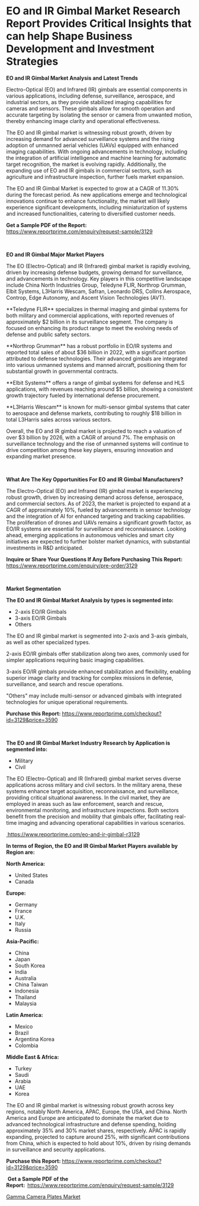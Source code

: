 <p><h1>EO and IR Gimbal Market Research Report Provides Critical Insights that can help Shape Business Development and Investment Strategies</h1></p><p><strong>EO and IR Gimbal Market Analysis and Latest Trends</strong></p>
<p><p>Electro-Optical (EO) and Infrared (IR) gimbals are essential components in various applications, including defense, surveillance, aerospace, and industrial sectors, as they provide stabilized imaging capabilities for cameras and sensors. These gimbals allow for smooth operation and accurate targeting by isolating the sensor or camera from unwanted motion, thereby enhancing image clarity and operational effectiveness.</p><p>The EO and IR gimbal market is witnessing robust growth, driven by increasing demand for advanced surveillance systems and the rising adoption of unmanned aerial vehicles (UAVs) equipped with enhanced imaging capabilities. With ongoing advancements in technology, including the integration of artificial intelligence and machine learning for automatic target recognition, the market is evolving rapidly. Additionally, the expanding use of EO and IR gimbals in commercial sectors, such as agriculture and infrastructure inspection, further fuels market expansion.</p><p>The EO and IR Gimbal Market is expected to grow at a CAGR of 11.30% during the forecast period. As new applications emerge and technological innovations continue to enhance functionality, the market will likely experience significant developments, including miniaturization of systems and increased functionalities, catering to diversified customer needs.</p></p>
<p><strong>Get a Sample PDF of the Report:&nbsp;</strong> <a href="https://www.reportprime.com/enquiry/request-sample/3129?utm_campaign=2524&utm_medium=2&utm_source=Github&utm_content=ia&utm_term=18032025&utm_id=eo-and-ir-gimbal">https://www.reportprime.com/enquiry/request-sample/3129</a></p>
<p>&nbsp;</p>
<p><strong>EO and IR Gimbal Major Market Players</strong></p>
<p><p>The EO (Electro-Optical) and IR (Infrared) gimbal market is rapidly evolving, driven by increasing defense budgets, growing demand for surveillance, and advancements in technology. Key players in this competitive landscape include China North Industries Group, Teledyne FLIR, Northrop Grumman, Elbit Systems, L3Harris Wescam, Safran, Leonardo DRS, Collins Aerospace, Controp, Edge Autonomy, and Ascent Vision Technologies (AVT).</p><p>**Teledyne FLIR** specializes in thermal imaging and gimbal systems for both military and commercial applications, with reported revenues of approximately $2 billion in its surveillance segment. The company is focused on enhancing its product range to meet the evolving needs of defense and public safety sectors.</p><p>**Northrop Grumman** has a robust portfolio in EO/IR systems and reported total sales of about $36 billion in 2022, with a significant portion attributed to defense technologies. Their advanced gimbals are integrated into various unmanned systems and manned aircraft, positioning them for substantial growth in governmental contracts.</p><p>**Elbit Systems** offers a range of gimbal systems for defense and HLS applications, with revenues reaching around $5 billion, showing a consistent growth trajectory fueled by international defense procurement.</p><p>**L3Harris Wescam** is known for multi-sensor gimbal systems that cater to aerospace and defense markets, contributing to roughly $18 billion in total L3Harris sales across various sectors.</p><p>Overall, the EO and IR gimbal market is projected to reach a valuation of over $3 billion by 2026, with a CAGR of around 7%. The emphasis on surveillance technology and the rise of unmanned systems will continue to drive competition among these key players, ensuring innovation and expanding market presence.</p></p>
<p>&nbsp;</p>
<p><strong>What Are The Key Opportunities For EO and IR Gimbal Manufacturers?</strong></p>
<p><p>The Electro-Optical (EO) and Infrared (IR) gimbal market is experiencing robust growth, driven by increasing demand across defense, aerospace, and commercial sectors. As of 2023, the market is projected to expand at a CAGR of approximately 10%, fueled by advancements in sensor technology and the integration of AI for enhanced targeting and tracking capabilities. The proliferation of drones and UAVs remains a significant growth factor, as EO/IR systems are essential for surveillance and reconnaissance. Looking ahead, emerging applications in autonomous vehicles and smart city initiatives are expected to further bolster market dynamics, with substantial investments in R&D anticipated.</p></p>
<p><strong>Inquire or Share Your Questions If Any Before Purchasing This Report:</strong> <a href="https://www.reportprime.com/enquiry/pre-order/3129?utm_campaign=2524&utm_medium=2&utm_source=Github&utm_content=ia&utm_term=18032025&utm_id=eo-and-ir-gimbal">https://www.reportprime.com/enquiry/pre-order/3129</a></p>
<p>&nbsp;</p>
<p><strong>Market Segmentation</strong></p>
<p><strong>The EO and IR Gimbal Market Analysis by types is segmented into:</strong></p>
<p><ul><li>2-axis EO/IR Gimbals</li><li>3-axis EO/IR Gimbals</li><li>Others</li></ul></p>
<p><p>The EO and IR gimbal market is segmented into 2-axis and 3-axis gimbals, as well as other specialized types. </p><p>2-axis EO/IR gimbals offer stabilization along two axes, commonly used for simpler applications requiring basic imaging capabilities. </p><p>3-axis EO/IR gimbals provide enhanced stabilization and flexibility, enabling superior image clarity and tracking for complex missions in defense, surveillance, and search and rescue operations. </p><p>"Others" may include multi-sensor or advanced gimbals with integrated technologies for unique operational requirements.</p></p>
<p><strong>Purchase this Report:&nbsp;</strong><a href="https://www.reportprime.com/checkout?id=3129&price=3590&utm_campaign=2524&utm_medium=2&utm_source=Github&utm_content=ia&utm_term=18032025&utm_id=eo-and-ir-gimbal">https://www.reportprime.com/checkout?id=3129&price=3590</a></p>
<p>&nbsp;</p>
<p><strong>The EO and IR Gimbal Market Industry Research by Application is segmented into:</strong></p>
<p><ul><li>Military</li><li>Civil</li></ul></p>
<p><p>The EO (Electro-Optical) and IR (Infrared) gimbal market serves diverse applications across military and civil sectors. In the military arena, these systems enhance target acquisition, reconnaissance, and surveillance, providing critical situational awareness. In the civil market, they are employed in areas such as law enforcement, search and rescue, environmental monitoring, and infrastructure inspections. Both sectors benefit from the precision and mobility that gimbals offer, facilitating real-time imaging and advancing operational capabilities in various scenarios.</p></p>
<p><a href="https://www.reportprime.com/eo-and-ir-gimbal-r3129?utm_campaign=2524&utm_medium=2&utm_source=Github&utm_content=ia&utm_term=18032025&utm_id=eo-and-ir-gimbal">&nbsp;https://www.reportprime.com/eo-and-ir-gimbal-r3129</a></p>
<p><strong>In terms of Region, the EO and IR Gimbal Market Players available by Region are:</strong></p>
<p>
    <p> <strong> North America: </strong>
        <ul>
            <li>United States</li>
            <li>Canada</li>
        </ul>
        </p> 
    <p> <strong> Europe: </strong>
        <ul>
            <li>Germany</li>
            <li>France</li>
            <li>U.K.</li>
            <li>Italy</li>
            <li>Russia</li>
        </ul>
        </p> 
    <p> <strong> Asia-Pacific: </strong>
        <ul>
            <li>China</li>
            <li>Japan</li>
            <li>South Korea</li>
            <li>India</li>
            <li>Australia</li>
            <li>China Taiwan</li>
            <li>Indonesia</li>
            <li>Thailand</li>
            <li>Malaysia</li>
        </ul>
        </p> 
    <p> <strong> Latin America: </strong>
        <ul>
            <li>Mexico</li>
            <li>Brazil</li>
            <li>Argentina Korea</li>
            <li>Colombia</li>
        </ul>
        </p> 
    <p> <strong> Middle East & Africa: </strong>
        <ul>
            <li>Turkey</li>
            <li>Saudi</li>
            <li>Arabia</li>
            <li>UAE</li>
            <li>Korea</li>
        </ul>
    </p>
    </p>
<p><p>The EO and IR gimbal market is witnessing robust growth across key regions, notably North America, APAC, Europe, the USA, and China. North America and Europe are anticipated to dominate the market due to advanced technological infrastructure and defense spending, holding approximately 35% and 30% market shares, respectively. APAC is rapidly expanding, projected to capture around 25%, with significant contributions from China, which is expected to hold about 10%, driven by rising demands in surveillance and security applications.</p></p>
<p><strong>Purchase this Report: </strong><a href="https://www.reportprime.com/checkout?id=3129&price=3590&utm_campaign=2524&utm_medium=2&utm_source=Github&utm_content=ia&utm_term=18032025&utm_id=eo-and-ir-gimbal">https://www.reportprime.com/checkout?id=3129&price=3590</a></p>
<p>&nbsp;<strong>Get a Sample PDF of the Report:&nbsp;&nbsp;</strong><a href="https://www.reportprime.com/enquiry/request-sample/3129?utm_campaign=2524&utm_medium=2&utm_source=Github&utm_content=ia&utm_term=18032025&utm_id=eo-and-ir-gimbal">https://www.reportprime.com/enquiry/request-sample/3129</a></p>
<p><strong></strong></p>
<p><p><a href="https://github.com/giulyankela/Market-Research-Report-List-1/blob/main/gamma-camera-plates-market.md?utm_campaign=2524&utm_medium=2&utm_source=Github&utm_content=ia&utm_term=18032025&utm_id=eo-and-ir-gimbal">Gamma Camera Plates Market</a></p></p>
